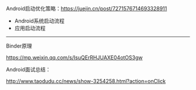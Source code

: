 Android启动优化策略：https://juejin.cn/post/7271576714693328911

* Android系统启动流程
* 应用启动流程

---

Binder原理

https://mp.weixin.qq.com/s/IsuQErRHJUAXE04otOS3gw

Android面试总结：

http://www.taodudu.cc/news/show-3254258.html?action=onClick